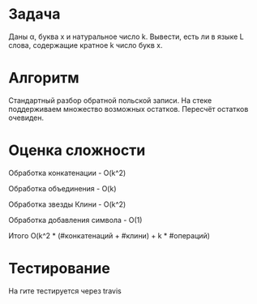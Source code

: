 # Задача
Даны α, буква x и натуральное число k. Вывести, есть ли в языке L слова, содержащие кратное k число букв x.
# Алгоритм
Стандартный разбор обратной польской записи. На стеке поддерживаем множество возможных остатков. Пересчёт остатков очевиден.
# Оценка сложности
Обработка конкатенации - O(k^2)

Обработка объединения - O(k)

Обработка звезды Клини - O(k^2)

Обработка добавления символа - O(1)

Итого O(k^2 * (#конкатенаций + #клини) + k * #операций)

# Тестирование
На гите тестируется через travis